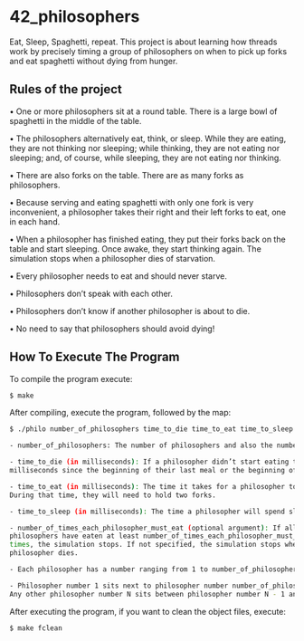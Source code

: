 # 42_philosophers

Eat, Sleep, Spaghetti, repeat. This project is about learning how threads work by precisely timing a group of 
philosophers on when to pick up forks and eat spaghetti without dying from hunger.

## Rules of the project
• One or more philosophers sit at a round table.
There is a large bowl of spaghetti in the middle of the table.

• The philosophers alternatively eat, think, or sleep.
While they are eating, they are not thinking nor sleeping;
while thinking, they are not eating nor sleeping;
and, of course, while sleeping, they are not eating nor thinking.

• There are also forks on the table. There are as many forks as philosophers.

• Because serving and eating spaghetti with only one fork is very inconvenient, a
philosopher takes their right and their left forks to eat, one in each hand.

• When a philosopher has finished eating, they put their forks back on the table and
start sleeping. Once awake, they start thinking again. The simulation stops when
a philosopher dies of starvation.

• Every philosopher needs to eat and should never starve.

• Philosophers don’t speak with each other.

• Philosophers don’t know if another philosopher is about to die.

• No need to say that philosophers should avoid dying!

## How To Execute The Program
To compile the program execute:
```bash
$ make
```
After compiling, execute the program, followed by the map:
```bash
$ ./philo number_of_philosophers time_to_die time_to_eat time_to_sleep [number_of_times_each_philosopher_must_eat]

- number_of_philosophers: The number of philosophers and also the number of forks.

- time_to_die (in milliseconds): If a philosopher didn’t start eating time_to_die
milliseconds since the beginning of their last meal or the beginning of the simulation, they die.

- time_to_eat (in milliseconds): The time it takes for a philosopher to eat. 
During that time, they will need to hold two forks.

- time_to_sleep (in milliseconds): The time a philosopher will spend sleeping.

- number_of_times_each_philosopher_must_eat (optional argument): If all
philosophers have eaten at least number_of_times_each_philosopher_must_eat
times, the simulation stops. If not specified, the simulation stops when a
philosopher dies.

- Each philosopher has a number ranging from 1 to number_of_philosophers.

- Philosopher number 1 sits next to philosopher number number_of_philosophers.
Any other philosopher number N sits between philosopher number N - 1 and philosopher number N + 1
```
After executing the program, if you want to clean the object files, execute:
```bash
$ make fclean
```
